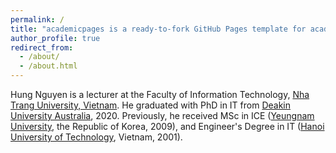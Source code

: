 ```yaml
---
permalink: /
title: "academicpages is a ready-to-fork GitHub Pages template for academic personal websites"
author_profile: true
redirect_from: 
  - /about/
  - /about.html
---
```


Hung Nguyen is a lecturer at the Faculty of Information Technology, [Nha Trang University, Vietnam](http://ntu.edu.vn). He graduated with PhD in IT from [Deakin University Australia](https://www.deakin.edu.au), 2020. Previously, he received MSc in ICE ([Yeungnam University](http://www.yu.ac.kr), the Republic of Korea, 2009), and Engineer's Degree in IT ([Hanoi University of Technology](https://hust.edu.vn/), Vietnam, 2001). 